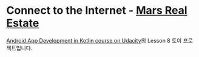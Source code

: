 # Connect to the Internet - [Mars Real Estate](https://github.com/udacity/andfun-kotlin-mars-real-estate)
[Android App Development in Kotlin course on Udacity](https://classroom.udacity.com/courses/ud9012/)의 Lesson 8 토이 프로젝트입니다.
